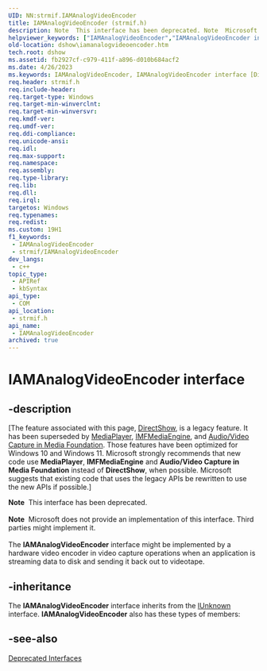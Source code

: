 ```yaml
---
UID: NN:strmif.IAMAnalogVideoEncoder
title: IAMAnalogVideoEncoder (strmif.h)
description: Note  This interface has been deprecated. Note  Microsoft does not provide an implementation of this interface.
helpviewer_keywords: ["IAMAnalogVideoEncoder","IAMAnalogVideoEncoder interface [DirectShow]","IAMAnalogVideoEncoder interface [DirectShow]","described","IAMAnalogVideoEncoderInterface","dshow.iamanalogvideoencoder","strmif/IAMAnalogVideoEncoder"]
old-location: dshow\iamanalogvideoencoder.htm
tech.root: dshow
ms.assetid: fb2927cf-c979-411f-a896-d010b684acf2
ms.date: 4/26/2023
ms.keywords: IAMAnalogVideoEncoder, IAMAnalogVideoEncoder interface [DirectShow], IAMAnalogVideoEncoder interface [DirectShow],described, IAMAnalogVideoEncoderInterface, dshow.iamanalogvideoencoder, strmif/IAMAnalogVideoEncoder
req.header: strmif.h
req.include-header: 
req.target-type: Windows
req.target-min-winverclnt: 
req.target-min-winversvr: 
req.kmdf-ver: 
req.umdf-ver: 
req.ddi-compliance: 
req.unicode-ansi: 
req.idl: 
req.max-support: 
req.namespace: 
req.assembly: 
req.type-library: 
req.lib: 
req.dll: 
req.irql: 
targetos: Windows
req.typenames: 
req.redist: 
ms.custom: 19H1
f1_keywords:
 - IAMAnalogVideoEncoder
 - strmif/IAMAnalogVideoEncoder
dev_langs:
 - c++
topic_type:
 - APIRef
 - kbSyntax
api_type:
 - COM
api_location:
 - strmif.h
api_name:
 - IAMAnalogVideoEncoder
archived: true
---
```


# IAMAnalogVideoEncoder interface


## -description

\[The feature associated with this page, [DirectShow](/windows/win32/directshow/directshow), is a legacy feature. It has been superseded by [MediaPlayer](/uwp/api/Windows.Media.Playback.MediaPlayer), [IMFMediaEngine](/windows/win32/api/mfmediaengine/nn-mfmediaengine-imfmediaengine), and [Audio/Video Capture in Media Foundation](/windows/win32/medfound/audio-video-capture-in-media-foundation). Those features have been optimized for Windows 10 and Windows 11. Microsoft strongly recommends that new code use **MediaPlayer**, **IMFMediaEngine** and **Audio/Video Capture in Media Foundation** instead of **DirectShow**, when possible. Microsoft suggests that existing code that uses the legacy APIs be rewritten to use the new APIs if possible.\]

<div class="alert"><b>Note</b>  This interface has been deprecated.</div>
<div> </div>
<div class="alert"><b>Note</b>  Microsoft does not provide an implementation of this interface. Third parties might implement it.</div>
<div> </div>
The <b>IAMAnalogVideoEncoder</b> interface might be implemented by a hardware video encoder in video capture operations when an application is streaming data to disk and sending it back out to videotape.

## -inheritance

The <b>IAMAnalogVideoEncoder</b> interface inherits from the <a href="/windows/desktop/api/unknwn/nn-unknwn-iunknown">IUnknown</a> interface. <b>IAMAnalogVideoEncoder</b> also has these types of members:

## -see-also

<a href="/windows/desktop/DirectShow/deprecated-interfaces">Deprecated Interfaces</a>
